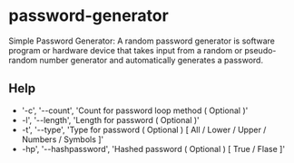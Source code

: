 # password-generator
Simple Password Generator:
A random password generator is software program or hardware device that takes input from a random or pseudo-random number generator and automatically generates a password.

## Help
- '-c', '--count', 'Count for password loop method ( Optional )'
- -l', '--length', 'Length for password ( Optional )'
- -t', '--type', 'Type for password ( Optional ) [ All / Lower / Upper / Numbers / Symbols ]'
- -hp', '--hashpassword', 'Hashed password ( Optional ) [ True / Flase ]'
